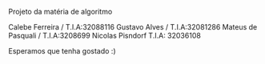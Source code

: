 Projeto da matéria de algoritmo

Calebe Ferreira / T.I.A:32088116
Gustavo Alves / T.I.A:32081286
Mateus de Pasquali / T.I.A:3208699
Nicolas Pisndorf T.I.A: 32036108

Esperamos que tenha gostado :)